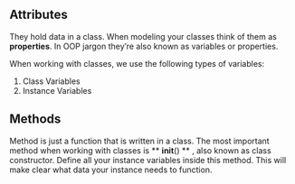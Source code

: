  ## Attributes 
They hold data in a class. When modeling your classes think of them as **properties**. In OOP jargon they’re also known as variables or properties.

When working with classes, we use the following types of variables:
1. Class Variables
2. Instance Variables

## Methods
Method is just a function that is written in a class. The most important method when working with classes is ** __init__() ** , also known as class constructor.
Define all your instance variables inside this method. This will make clear what data your instance needs to function.

